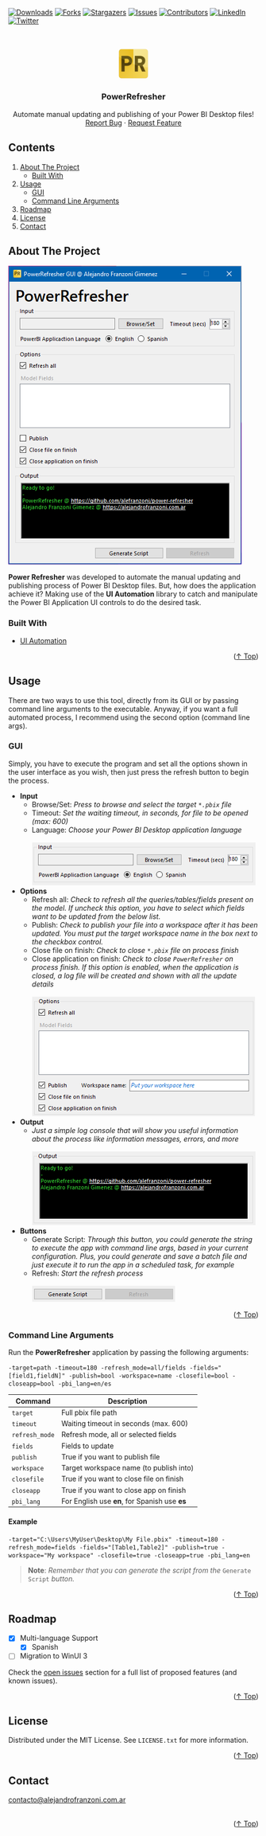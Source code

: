 <div id="top"></div>

<!-- PROJECT SHIELDS -->
[![Downloads][downloads-shield]][downloads-url]
[![Forks][forks-shield]][forks-url]
[![Stargazers][stars-shield]][stars-url]
[![Issues][issues-shield]][issues-url]
[![Contributors][contributors-shield]][contributors-url]
[![LinkedIn][linkedin-shield]][linkedin-url]
[![Twitter][twitter-shield]][twitter-url]

<!-- LOGO/HEADER -->
<br />
<br />
<div align="center">
  <a href="https://github.com/alefranzoni/power-refresher">
    <img src="images/logo.png" alt="Logo" width="12%">
  </a>

  <h3 align="center">PowerRefresher</h3>

  <p align="center">
    Automate manual updating and publishing of your Power BI Desktop files!
    <br />
    <a href="https://github.com/alefranzoni/power-refresher/issues">Report Bug</a>
    ·
    <a href="https://github.com/alefranzoni/power-refresher/issues">Request Feature</a>
  </p>
</div>

<!-- TABLE OF CONTENTS -->
## Contents
  <ol>
    <li>
      <a href="#about-the-project">About The Project</a>
      <ul>
        <li><a href="#built-with">Built With</a></li>
      </ul>
    </li>
    <li>
      <a href="#usage">Usage</a>
      <ul>
        <li><a href="#gui">GUI</a></li>
      </ul>
      <ul>
        <li><a href="#command-line-arguments">Command Line Arguments</a></li>
      </ul>
    </li>
    <li><a href="#roadmap">Roadmap</a></li>
    <li><a href="#license">License</a></li>
    <li><a href="#contact">Contact</a></li>
  </ol>

<!-- ABOUT -->
## About The Project

<img src="images/screen.png" alt="screenshot">

**Power Refresher** was developed to automate the manual updating and publishing process of Power BI Desktop files. But, how does the application achieve it? Making use of the **UI Automation** library to catch and manipulate the Power BI Application UI controls to do the desired task.

### Built With
* [UI Automation](https://docs.microsoft.com/en-us/dotnet/framework/ui-automation/ui-automation-overview/)

<p align="right">(<a href="#top">↑ Top</a>)</p>

<!-- USAGE -->
## Usage
There are two ways to use this tool, directly from its GUI or by passing command line arguments to the executable. Anyway, if you want a full automated process, I recommend using the second option (command line args).

### GUI
Simply, you have to execute the program and set all the options shown in the user interface as you wish, then just press the refresh button to begin the process.

- **Input**
  * Browse/Set: *Press to browse and select the target `*.pbix` file*
  * Timeout: *Set the waiting timeout, in seconds, for file to be opened (max: 600)*
  * Language: *Choose your Power BI Desktop application language* <br><br><img src="images/input.png" alt="input" >
- **Options**
  * Refresh all: *Check to refresh all the queries/tables/fields present on the model. If uncheck this option, you have to select which fields want to be updated from the below list.*
  * Publish: *Check to publish your file into a workspace after it has been updated. You must put the target workspace name in the box next to the checkbox control.* 
  * Close file on finish: *Check to close `*.pbix` file on process finish*
  * Close application on finish: *Check to close `PowerRefresher` on process finish. If this option is enabled, when the application is closed, a log file will be created and shown with all the update details* <br><br><img src="images/options_gui.png" alt="options">
- **Output**
  * *Just a simple log console that will show you useful information about the process like information messages, errors, and more* <br><br><img src="images/output.png" alt="output">
- **Buttons**
  *  Generate Script: *Through this button, you could generate the string to execute the app with command line args, based in your current configuration. Plus, you could generate and save a batch file and just execute it to run the app in a scheduled task, for example*
  *  Refresh: *Start the refresh process* <br><br><img src="images/buttons.png" alt="buttons">

<p align="right">(<a href="#top">↑ Top</a>)</p>

### Command Line Arguments
Run the **PowerRefresher** application by passing the following arguments:

```batchfile
-target=path -timeout=180 -refresh_mode=all/fields -fields="[field1,fieldN]" -publish=bool -workspace=name -closefile=bool -closeapp=bool -pbi_lang=en/es
```
| Command      | Description                                    |
|--------------|------------------------------------------------|
|`target`      |Full pbix file path                             |
|`timeout`     |Waiting timeout in seconds (max. 600)           |
|`refresh_mode`|Refresh mode, all or selected fields            |
|`fields`      |Fields to update                                |
|`publish`     |True if you want to publish file                |
|`workspace`   |Target workspace name (to publish into)         |
|`closefile`   |True if you want to close file on finish        |
|`closeapp`    |True if you want to close app on finish         |
|`pbi_lang`    |For English use **en**, for Spanish use **es**  |

#### Example
```batchfile
-target="C:\Users\MyUser\Desktop\My File.pbix" -timeout=180 -refresh_mode=fields -fields="[Table1,Table2]" -publish=true -workspace="My workspace" -closefile=true -closeapp=true -pbi_lang=en
```

> **Note**: *Remember that you can generate the script from the* `Generate Script` *button.*
<p align="right">(<a href="#top">↑ Top</a>)</p>

<!-- ROADMAP -->
## Roadmap
- [x] Multi-language Support
    - [x] Spanish
- [ ] Migration to WinUI 3

Check the [open issues](https://github.com/alefranzoni/power-refresher/issues) section for a full list of proposed features (and known issues).
<p align="right">(<a href="#top">↑ Top</a>)</p>

<!-- LICENSE -->
## License
Distributed under the MIT License. See `LICENSE.txt` for more information.
<p align="right">(<a href="#top">↑ Top</a>)</p>

<!-- CONTACT -->
## Contact
contacto@alejandrofranzoni.com.ar <br><br>
<p align="right">(<a href="#top">↑ Top</a>)</p>

<!-- MD LINKS & IMAGES -->
[contributors-shield]: https://img.shields.io/github/contributors/alefranzoni/power-refresher
[contributors-url]: https://github.com/alefranzoni/power-refresher/graphs/contributors
[forks-shield]: https://img.shields.io/github/forks/alefranzoni/power-refresher
[forks-url]: https://github.com/alefranzoni/power-refresher/network/members
[stars-shield]: https://img.shields.io/github/stars/alefranzoni/power-refresher
[stars-url]: https://github.com/alefranzoni/power-refresher/stargazers
[issues-shield]: https://img.shields.io/github/issues/alefranzoni/power-refresher
[issues-url]: https://github.com/alefranzoni/power-refresher/issues
[downloads-shield]: https://img.shields.io/github/downloads/alefranzoni/power-refresher/total
[downloads-url]: https://github.com/alefranzoni/power-refresher/releases
[linkedin-shield]: https://img.shields.io/badge/-LinkedIn-blue.svg?logo=linkedin
[linkedin-url]: https://linkedin.com/in/alejandrofranzonig
[twitter-shield]: https://img.shields.io/badge/-Twitter-blue.svg?logo=twitter&logoColor=white
[twitter-url]: https://twitter.com/AleFranzoniDGK
[instagram-shield]: https://img.shields.io/badge/-Instagram-blue.svg?logo=instagram&logoColor=white
[instagram-url]: https://www.instagram.com/alefranzoni/
